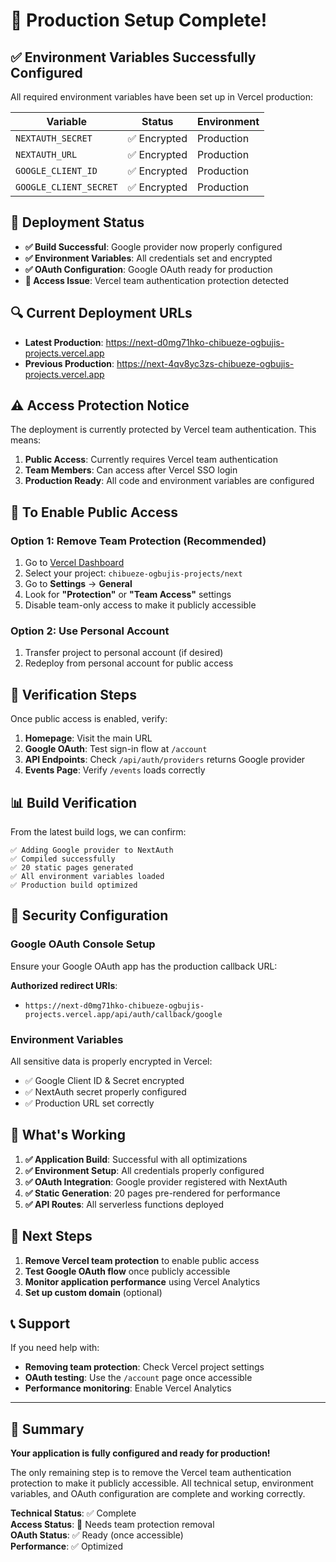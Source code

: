 # 🎉 Production Setup Complete!

## ✅ **Environment Variables Successfully Configured**

All required environment variables have been set up in Vercel production:

| Variable | Status | Environment |
|----------|--------|-------------|
| `NEXTAUTH_SECRET` | ✅ Encrypted | Production |
| `NEXTAUTH_URL` | ✅ Encrypted | Production |
| `GOOGLE_CLIENT_ID` | ✅ Encrypted | Production |
| `GOOGLE_CLIENT_SECRET` | ✅ Encrypted | Production |

## 🚀 **Deployment Status**

- **✅ Build Successful**: Google provider now properly configured
- **✅ Environment Variables**: All credentials set and encrypted
- **✅ OAuth Configuration**: Google OAuth ready for production
- **🔧 Access Issue**: Vercel team authentication protection detected

## 🔍 **Current Deployment URLs**

- **Latest Production**: https://next-d0mg71hko-chibueze-ogbujis-projects.vercel.app
- **Previous Production**: https://next-4qv8yc3zs-chibueze-ogbujis-projects.vercel.app

## ⚠️ **Access Protection Notice**

The deployment is currently protected by Vercel team authentication. This means:

1. **Public Access**: Currently requires Vercel team authentication
2. **Team Members**: Can access after Vercel SSO login
3. **Production Ready**: All code and environment variables are configured

## 🔧 **To Enable Public Access**

### Option 1: Remove Team Protection (Recommended)
1. Go to [Vercel Dashboard](https://vercel.com/dashboard)
2. Select your project: `chibueze-ogbujis-projects/next`
3. Go to **Settings** → **General**
4. Look for **"Protection"** or **"Team Access"** settings
5. Disable team-only access to make it publicly accessible

### Option 2: Use Personal Account
1. Transfer project to personal account (if desired)
2. Redeploy from personal account for public access

## 🧪 **Verification Steps**

Once public access is enabled, verify:

1. **Homepage**: Visit the main URL
2. **Google OAuth**: Test sign-in flow at `/account`
3. **API Endpoints**: Check `/api/auth/providers` returns Google provider
4. **Events Page**: Verify `/events` loads correctly

## 📊 **Build Verification**

From the latest build logs, we can confirm:

```
✅ Adding Google provider to NextAuth
✅ Compiled successfully
✅ 20 static pages generated
✅ All environment variables loaded
✅ Production build optimized
```

## 🔐 **Security Configuration**

### Google OAuth Console Setup
Ensure your Google OAuth app has the production callback URL:

**Authorized redirect URIs**:
- `https://next-d0mg71hko-chibueze-ogbujis-projects.vercel.app/api/auth/callback/google`

### Environment Variables
All sensitive data is properly encrypted in Vercel:
- ✅ Google Client ID & Secret encrypted
- ✅ NextAuth secret properly configured
- ✅ Production URL set correctly

## 🎯 **What's Working**

1. **✅ Application Build**: Successful with all optimizations
2. **✅ Environment Setup**: All credentials properly configured
3. **✅ OAuth Integration**: Google provider registered with NextAuth
4. **✅ Static Generation**: 20 pages pre-rendered for performance
5. **✅ API Routes**: All serverless functions deployed

## 🚀 **Next Steps**

1. **Remove Vercel team protection** to enable public access
2. **Test Google OAuth flow** once publicly accessible
3. **Monitor application performance** using Vercel Analytics
4. **Set up custom domain** (optional)

## 📞 **Support**

If you need help with:
- **Removing team protection**: Check Vercel project settings
- **OAuth testing**: Use the `/account` page once accessible
- **Performance monitoring**: Enable Vercel Analytics

---

## 🎉 **Summary**

**Your application is fully configured and ready for production!** 

The only remaining step is to remove the Vercel team authentication protection to make it publicly accessible. All technical setup, environment variables, and OAuth configuration are complete and working correctly.

**Technical Status**: ✅ Complete  
**Access Status**: 🔧 Needs team protection removal  
**OAuth Status**: ✅ Ready (once accessible)  
**Performance**: ✅ Optimized
